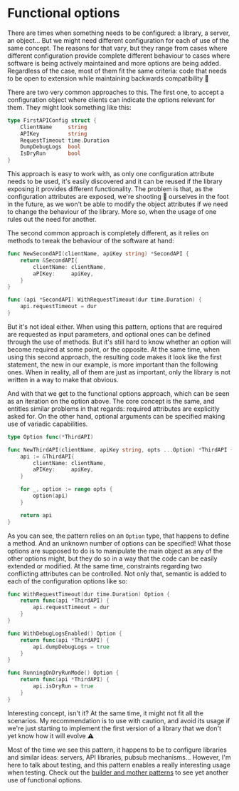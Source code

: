 # Functional options

There are times when something needs to be configured: a library, a server, an object... But we might need different
configuration for each of use of the same concept. The reasons for that vary, but they range from cases where different
configuration provide complete different behaviour to cases where software is being actively maintained and more options
are being added. Regardless of the case, most of them fit the same criteria: code that needs to be open to extension
while maintaining backwards compatibility 🔄

There are two very common approaches to this. The first one, to accept a configuration object where clients can
indicate the options relevant for them. They might look something like this:

```go
type FirstAPIConfig struct {
    ClientName     string
    APIKey         string
    RequestTimeout time.Duration
    DumpDebugLogs  bool
    IsDryRun       bool
}
```

This approach is easy to work with, as only one configuration attribute needs to be used, it's easily discovered and
it can be reused if the library exposing it provides different functionality.
The problem is that, as the configuration attributes are exposed, we're shooting 🔫 ourselves in the foot in the
future, as we won't be able to modify the object attributes if we need to change the behaviour of the library.
More so, when the usage of one rules out the need for another.

The second common approach is completely different, as it relies on methods to tweak the behaviour of the software
at hand:

```go
func NewSecondAPI(clientName, apiKey string) *SecondAPI {
    return &SecondAPI{
        clientName: clientName,
        aPIKey:     apiKey,
    }
}

func (api *SecondAPI) WithRequestTimeout(dur time.Duration) {
    api.requestTimeout = dur
}
```

But it's not ideal either. When using this pattern, options that are required are requested as input parameters,
and optional ones can be defined through the use of methods.
But it's still hard to know whether an option will become required at some point, or the opposite.
At the same time, when using this second approach, the resulting code makes it look like the first statement,
the new in our example, is more important than the following ones.
When in reality, all of them are just as important, only the library is not written in a way to make that obvious.

And with that we get to the functional options approach, which can be seen as an iteration on the option above.
The core concept is the same, and entitles similar problems in that regards: required attributes are explicitly
asked for. On the other hand, optional arguments can be specified making use of variadic capabilities.

```go
type Option func(*ThirdAPI)

func NewThirdAPI(clientName, apiKey string, opts ...Option) *ThirdAPI {
    api := &ThirdAPI{
        clientName: clientName,
        aPIKey:     apiKey,
    }

    for _, option := range opts {
        option(api)
    }

    return api
}
```

As you can see, the pattern relies on an `Option` type, that happens to define a method.
And an unknown number of options can be specified! What those options are supposed to do is to manipulate the main
object as any of the other options might, but they do so in a way that the code can be easily extended or modified.
At the same time, constraints regarding two conflicting attributes can be controlled.
Not only that, semantic is added to each of the configuration options like so:

```go
func WithRequestTimeout(dur time.Duration) Option {
    return func(api *ThirdAPI) {
        api.requestTimeout = dur
    }
}

func WithDebugLogsEnabled() Option {
    return func(api *ThirdAPI) {
        api.dumpDebugLogs = true
    }
}

func RunningOnDryRunMode() Option {
    return func(api *ThirdAPI) {
        api.isDryRun = true
    }
}
```

Interesting concept, isn't it? At the same time, it might not fit all the scenarios.
My recommendation is to use with caution, and avoid its usage if we're just starting to implement the first version of
a library that we don't yet know how it will evolve ⚠️

Most of the time we see this pattern, it happens to be to configure libraries and similar ideas:
servers, API libraries, pubsub mechanisms...
However, I'm here to talk about testing, and this pattern enables a really interesting usage when testing.
Check out the [builder and mother patterns][builder-mother] to see yet another use of functional options.

[builder-mother]: ../builder-mother
